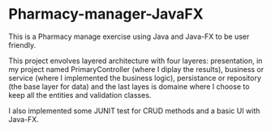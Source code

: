 # Pharmacy-manager-JavaFX

This is a Pharmacy manage exercise using Java and Java-FX to be user friendly.

This project envolves layered architecture with four layeres: presentation, in my project named PrimaryController (where I diplay the results), business or service (where I implemented the business logic), persistance or repository (the base layer for data) and the last layes is domaine where I choose to keep all the entities and validation classes.

I also implemented some JUNIT test for CRUD methods and a basic UI with Java-FX.
